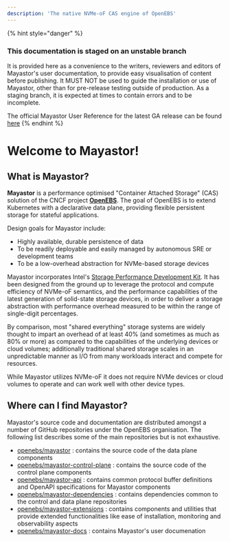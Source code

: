 ```yaml
---
description: 'The native NVMe-oF CAS engine of OpenEBS'
---
```


{% hint style="danger" %}
### This documentation is staged on an unstable branch  

It is provided here as a convenience to the writers, reviewers and editors of Mayastor's user documentation, to provide easy visualisation of content before publishing.  It MUST NOT be used to guide the installation or use of Mayastor, other than for pre-release testing outside of production.  As a staging branch, it is expected at times to contain errors and to be incomplete.  

The official Mayastor User Reference for the latest GA release can be found [here](https://mayastor.gitbook.io/) 
{% endhint %}

# Welcome to Mayastor!

## What is Mayastor?

**Mayastor** is a performance optimised "Container Attached Storage" (CAS) solution of the CNCF project [**OpenEBS**](https://openebs.io/). The goal of OpenEBS is to extend Kubernetes with a declarative data plane, providing flexible persistent storage for stateful applications.

Design goals for Mayastor include:

* Highly available, durable persistence of data
* To be readily deployable and easily managed by autonomous SRE or development teams
* To be a low-overhead abstraction for NVMe-based storage devices 

Mayastor incorporates Intel's [Storage Performance Development Kit](https://spdk.io/). It has been designed from the ground up to leverage the protocol and compute efficiency of NVMe-oF semantics, and the performance capabilities of the latest generation of solid-state storage devices, in order to deliver a storage abstraction with performance overhead measured to be within the range of single-digit percentages.

By comparison, most "shared everything" storage systems are widely thought to impart an overhead of at least 40% (and sometimes as much as 80% or more) as compared to the capabilities of the underlying devices or cloud volumes; additionally traditional shared storage scales in an unpredictable manner as I/O from many workloads interact and compete for resources.

While Mayastor utilizes NVMe-oF it does not require NVMe devices or cloud volumes to operate and can work well with other device types.

## Where can I find Mayastor?

Mayastor's source code and documentation are distributed amongst a number of GitHub repositories under the OpenEBS organisation. The following list describes some of the main repositories but is not exhaustive. 

- [openebs/mayastor](https://github.com/openebs/mayastor) : contains the source code of the data plane components
- [openebs/mayastor-control-plane](https://github.com/openebs/mayastor-control-plane) : contains the source code of the control plane components
- [openebs/mayastor-api](https://github.com/openebs/mayastor-api) : contains common protocol buffer definitions and OpenAPI specifications for Mayastor components
- [openebs/mayastor-dependencies](https://github.com/openebs/mayastor-dependencies) : contains dependencies common to the control and data plane repositories
- [openebs/mayastor-extensions](https://github.com/openebs/mayastor-extensions) : contains components and utilities that provide extended functionalities like ease of installation, monitoring and observability aspects
- [openebs/mayastor-docs](https://github.com/openebs/mayastor-docs) : contains Mayastor's user documenation 




